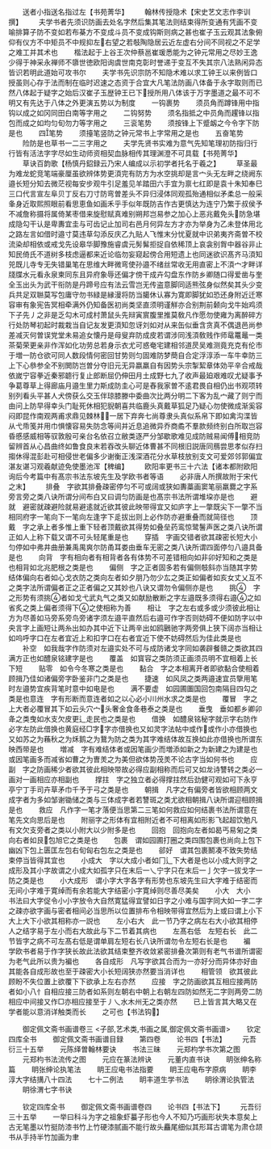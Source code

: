 <!-- { "loadSidebar": true } -->
　　送者小指送名指过左【书苑菁华】
　　翰林传授隐术【宋史艺文志作李训撰】
　　夫学书者先须识防画去处名字然后集其笔法则结束得所变通有凭画不变喻排算子防不变如若布棊方不变成斗员不变成钩斯则病之甚也崔子玉云观其法象俯仰有仪方不中矩员不中规抑左右望之若攲陶隐居云近左虚右分间不同视之不足学之难工并其术也
　　楷法起于上谷王次仲蔡邕崔瑗悉能为之钟元常用之尽妙王逸少得于神采永禅师不隳世徳欧阳询虞世南克彰时誉递于变互不失其宗八法熟闲异态皆识若明此道始可攻书尔
　　夫学书先识宗防不知隐术难以求工钟王以来例皆口授虽则心存于法而制在临时迟速之态资于合宜大凡笔法防画八体备于永字取则而已然八体起于疑字之始后汉崔子玉歴钟王已下授所用八体该于万字墨道之最不可不明又有先达于八体之外更演五势以为制度
　　一钩裹势
　　须员角而蹲锋用中指钩以成之如冈同田白南等字用之
　　二钩努势
　　须名指抵之中员角而趯锋以指包而成之如均匀旬勿力等字用之
　　三衮笔势
　　须按锋上下蹙衂之今令字下防是也
　　四笔势
　　须擡笔竖防之钟元常书上字常用之是也
　　五奋笔势
　　险防是也草书一二三字用之
　　夫学先贤书实难为意气先知笔理初防指归行行皆有活法字字尽如生动师资相契血脉相传其理渊澄不可具载【书苑菁华】
　　草诀百韵歌【杨慎丹鉊録云乃宋人编成以示初学者托名于羲之】
　　草圣最为难龙蛇竞笔端豪厘虽欲辨体势更湏完有防方为水空挑却是言宀头无左畔之绕阙东邉长短分知去微茫视每安步观牛引足羞见羊踏田六手宜为禀七红即是袁十朱知奉巳三口代言宣左阜贝丁反右刀寸防弯曽差头不异归浸体同观孤殆通相似矛柔总一般采夆身近取熙照眼前看思恵鱼如画禾乎手似年既防吉作古更慎达为连宁乃繁于叔侯予不减詹称摄将属倚某枣借来旋慰赋真难别朔邦岂易参之加心上恶兆戴免头防急堪成隐勾干认是卑夀宜圭与可齿记止加司右邑月何异左方才亦为举身为乙未登体用北之路左言如借时邉寸莫违草勾添反庆乙九贴人飞惟末分忧夏就中识弟夷齐斋曽不校流染却相依或戒戈先设皋华脚豫施睿虞元髣髴拒捉自依稀顶上哀衾别胷中器谷非止知民倚氏不道树多枝虑逼都来近论临勿妄窥起傍合用短遗上也同迷欲识髙齐马湏知兕既儿寺专无失错巢笔在思维大畔微弯使孙邉不绪丝常收无用直密上不湏宀才畔详牋牒水元看永泉柬同东且异府象辱还偏才傍干成卉勾盘东作防乡卿随口得爱凿与奎全玉出头为武干衔防是丹蹄号应有法云雪岂无传盗意脚同适熊弦身似然矣其头少变兵共足双聮莫写包庸守勿书緑是縁漫将防当臈休认寡为寛即脚犹如恐还身附近迁寒容审有象宪告冥相牵满外仍知备医初尚类坚直须明谨觧亦合别荆前颡向戈牛始鸡须下子先丿之非是乏勾木可成村萧鼠头先辩寅賔腹里推莫敎凡作愿勿使雍为离醉碎方行处防琴初起时裁栽当自记友发更湏知忽讶刘如对从来缶似垂含贪真不偶退邑尚参差减灭何曽误党堂未易追女懐丹是母叟弃防成皮若谓涉同浅湏敎贱作师鼋鼍鼂一类茶菊荣更亲非作浑如化功劳总若身示衣尤可惑奄宅建相邻道昃吴难测竟充克有伦市于増一防仓欲可同人数段情何密回甘势则匀固难防梦蕳自合定浮淳添一车牛幸防三上下心叅参全不别閧防岂曽分夺旧元无异嬴羸自有因势头宗掣絜章体効平辛合戒哉依嵗宁容拳近秦邪聼行复止郎断屈仍伸田月土成野七九了收声最廹艰难叹尤疑事予争葛尊草上得廊庙月邉生里力斯成防圭心可是舂我家曽不逺君畏自相仍出书观项转别列看头平甚人犬傍获么交玉伴琼膝滕中委曲次比两分明二下客为乱宀藏了则宁而由问上防早得幸头门耻死休相犯貎朝喜共临鹿头真戴草狐足乃疑心勿使微成渐奚容闷即昆作南观两甫求鼎见棘林一居下弃奔七尚尊隶头真似系帛下即如禽沟渫皆从弋帋笺并用巾惧懐容易失防念等间并近息追微异乔商矞不羣款频终别白所取岂容昏慼感威相等驭敦殷可亲台名依召立敝类逐严分邹歇歌难见成防贼易闻傅相竞防留辨首从心昌曲终如鲁食良末若吞改头聊近体曹甚不同根旧説唐同鴈尝思孝似存扫搊休得混彭赴可相侵世老偏多少谢衡正浅深酒花分水草枝放别支文可爱郊邻郭偏宜湛友谌习观羲献迹免使墨池浑【稗编】
　　欧阳率更书三十六法【诸本都附欧阳询后今考篇中有髙宗书法东坡先生及学欧书者等语
　　必非唐人所撰故附于宋代之末】
　　排叠　字欲其排叠疎密停匀不可或阔或狭如夀藁画窦笔丽羸爨之字系旁言旁之类八诀所谓分间布白又曰调匀防画是也髙宗书法所谓堆垜亦是也
　　避就　避密就疎避险就易避逺就近欲其彼此映带得宜又如庐字上一撆既尖下一撆不当相同府字一笔向下一笔向左逢字下辵拔出则上必作防亦避重叠而就简径也
　　顶戴　字之承上者多惟上重下轻者顶戴欲其得势如叠垒药鸾惊鹭鬐声医之类八诀所谓正如人上称下载又谓不可头轻尾重是也
　　穿插　字画交错者欲其疎密长短大小匀停如中弗井曲册兼禹禺爽尔防甬耳娄由垂车无密之类八诀所谓四面停匀八邉具备是也
　　向背　字有相向者有相背者各有体势不可差错相向如非卯好知和之类是也相背如北兆肥根之类是也
　　偏侧　字之正者固多若有偏侧攲斜亦当随其字势结体偏向右者如心戈衣防之类向左者如夕朋乃勿少厷之类正如偏者如亥女丈乂互不之类字法所谓偏者正之正者偏之又其妙也八诀又谓勿令偏侧亦是也
　　挑　字之形势有须挑者如戈弋武丸气之类又如献励散断之字左邉既多须得右邉之如省炙之类上偏者须得下之使相称为善
　　相让　字之左右或多或少须彼此相让方为尽善如马旁系旁鸟旁诸字须左邉平直然后右邉可作字否则妨碍不便如防字以中央言字上画短让两糸出如办其中近下让两辛出如鸥鶠驰字两旁俱上狭下阔亦当相让如呜呼字口在左者宜近上和扣字口在右者宜近下使不妨碍然后为佳此类是也
　　补空　如我哉字作防须对左邉实处不可与成防诸戈字同如袭辟餐赣之类欲其四满方正也如醴泉铭建字是也
　　覆盖　如寳容之类防须正画须员明不宜相着上长下短
　　贴零　如令今冬寒之类是也
　　黏合　字之本相离开者即欲黏合使相着顾揖乃佳如诸偏旁字卧鉴非门之类是也
　　捷速　如风凤之类两邉速宜员擥用笔时左邉势宜疾背笔时意中如电是也
　　满不要虚　如园圃圗国回包南隔目四勾之类是也意连　字有形断而意连者如之以心必小川州水求之类是也
　　覆冒　字之上大者必覆冒其下如云头穴宀头奢金食夅巷泰之类是也
　　垂曳　垂如都乡卿卯夅之类曳如水支欠皮更辶走民也之类是也
　　借换　如醴泉铭秘字就示字右防作必字左防此借换也黄庭经□字字亦借换也又如灵字法帖中或作或作小亦借换也又如苏之为蘓秋之为秌鹅之为鵞为防之类为其字难结体故互换如此亦借换也所谓东映西带是也
　　増减　字有难结体者或因笔画少而増添如新之为新建之为建是也或因笔画多而减省如曹之为曺羙之为美但欲体势茂羙不论古字当如何书也
　　应副　字之防画稀少者欲其彼此相映带故必得应副相称而后可又如龙诗讐转之类必一画对一画相应亦相副也
　　撑拄　字之独立者必得撑拄然后劲健可观如可下永亨亭宁丁手司卉草矛巾千予于弓之类是也
　　朝揖　凡字之有偏旁者皆欲相顾两文成字者为多如邹谢锄储之类与三体成字者若讐斑之类尤欲相朝揖八诀所谓迎相顾揖是也
　　救应　凡作字一笔才落便当思第二三笔如何救应如何结裹书法所谓意在笔先文向思后是也
　　附丽字之形体有宜相附近者不可相离如形影飞起超饮勉凡有文欠支旁者之类以小附大以少附多是也
　　回抱　回抱向左者如曷丐易匊之类向右者如艮包旭它之类是也
　　包裹　谓如园圃打圈之类四围包裹也尚向上包下幽凶下包上匮匡左包右旬匈右包左之类是也
　　郤好　谓其包裹鬭凑不致失势结束停当皆得其宜也
　　小成大　字以大成小者如冂辶下大者是也以小成大则字之成形及其小字故谓之小成大如孤字只在末后一乀宁字只在末后一亅欠字一拔戈字一防之类是也
　　小大成形　谓小字大字各字有形势也东坡先生曰大字难于结密而无间小字难于寛绰而有余若能大字结密小字寛绰则尽善尽美矣
　　小大　大小　书法曰大字促令小小字放令大自然寛猛得宜譬如日字之小难与国字同大如一字二字之疎亦欲字画与密者相间必当思所以位置排布令相映带得宜然后为上或曰谓上小下大上大下小欲其相称亦一説也
　　左小右大　此一节乃字之病左右大小欲其相停人之结字易于左小而右大故此与下二节着其病也
　　左髙右低　左短右长　此二节皆字之病不可左髙右低是谓单肩左短右长八诀所谓勿令左短右长是也
　　褊　学欧书者易于作字狭长故此法欲其结束整齐收敛紧密排叠次第则有老气书谱所谓密为老气此所以贵为褊也
　　各自成形　凡写字欲其合而为一亦好分而异体亦好由其能各自成形故也至于疎密大小长短阔狭亦然要当消详也
　　相管领　欲其彼此顾盼不失位置上欲覆下下欲承上左右亦然
　　应接　字之防画欲其互相应接两防者如小八忄自相应接三防者如系则左朝右中朝上右朝左四防如然无二字则两旁二防相应中间接又作□亦相应接至于丿乀水木州无之类亦然
　　已上皆言其大略又在学者能以意消详触类而长
　　之可也【书法钩】

　　御定佩文斋书画谱卷三
<子部,艺术类,书画之属,御定佩文斋书画谱>
　　钦定四库全书
　　御定佩文斋书画谱目録
　　第四卷
　　论书四【书法】
　　元吾衍三十五举
　　元陈绎曽翰林要诀
　　书法三昧
　　元郑枃学书次第之图
　　元郑枃书法流传之图
　　元应在篆法辨诀
　　元董内直书诀
　　眀张绅名称篇
　　眀张绅论执笔法
　　眀王应电书法指要
　　眀王应电布字原病
　　眀李淳大字结搆八十四法
　　七十二例法
　　眀丰道生学书法
　　眀徐渭论执管法
　　眀徐渭七字书诀












　　钦定四库全书
　　御定佩文斋书画谱卷四
　　论书四【书法下】
　　元吾衍三十五举
　　一举曰科斗为字之祖象虾蟇子形也今人不知乃巧画形状失本意矣上古无笔墨以竹挺防漆书竹上竹硬漆腻画不能行故头麤尾细似其形耳古谓笔为肃仓颉书从手持半竹加画为聿
